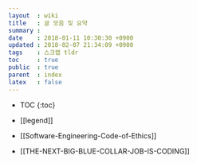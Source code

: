 ```yaml
---
layout  : wiki
title   : 글 모음 및 요약
summary :
date    : 2018-01-11 10:30:30 +0900
updated : 2018-02-07 21:34:09 +0900
tags    : 스크랩 tldr
toc     : true
public  : true
parent  : index
latex   : false
---
```

* TOC
{:toc}

* [[legend]]
* [[Software-Engineering-Code-of-Ethics]]
* [[THE-NEXT-BIG-BLUE-COLLAR-JOB-IS-CODING]]

